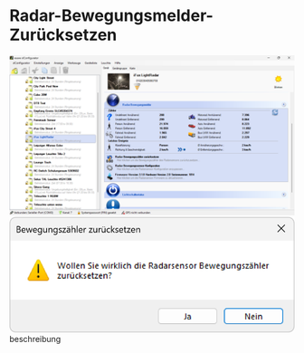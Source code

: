 # Radar-Bewegungsmelder-Zurücksetzen
![Radar-Bewegungsmelder-Zurücksetzen](radar-bewegungsmelder-zuruecksetzen-1.png)  
![Radar-Bewegungsmelder-Zurücksetzen](radar-bewegungsmelder-zuruecksetzen-2.png)  
beschreibung
